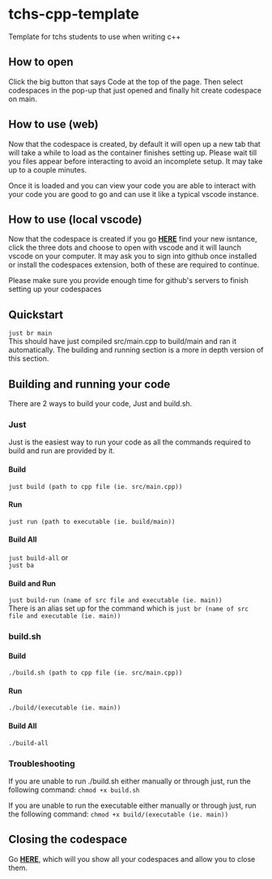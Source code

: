 # tchs-cpp-template
Template for tchs students to use when writing c++

## How to open
Click the big button that says Code at the top of the page. Then select codespaces in the pop-up that just opened and finally hit create codespace on main.

## How to use (web)
Now that the codespace is created, by default it will open up a new tab that will take a while to load as the container finishes setting up.
Please wait till you files appear before interacting to avoid an incomplete setup.
It may take up to a couple minutes.

Once it is loaded and you can view your code you are able to interact with your code you are good to go and can use it like a typical vscode instance.

## How to use (local vscode)
Now that the codespace is created if you go **[HERE](https://github.com/codespaces)** find your new isntance, click the three dots and choose to open with vscode and it will launch vscode on your computer.
It may ask you to sign into github once installed or install the codespaces extension, both of these are required to continue.

Please make sure you provide enough time for github's servers to finish setting up your codespaces

## Quickstart
```just br main```  
This should have just compiled src/main.cpp to build/main and ran it automatically.
The building and running section is a more in depth version of this section.

## Building and running your code
There are 2 ways to build your code, Just and build.sh.

### Just 
Just is the easiest way to run your code as all the commands required to build and run are provided by it.

#### Build
```just build (path to cpp file (ie. src/main.cpp))```

#### Run
```just run (path to executable (ie. build/main))```

#### Build All
```just build-all``` or  
```just ba```

#### Build and Run
```just build-run (name of src file and executable (ie. main))```  
There is an alias set up for the command which is ```just br (name of src file and executable (ie. main))```

### build.sh

#### Build
```./build.sh (path to cpp file (ie. src/main.cpp))```

#### Run
```./build/(executable (ie. main))```

#### Build All
```./build-all```

### Troubleshooting
If you are unable to run ./build.sh either manually or through just, run the following command:
```chmod +x build.sh```

If you are unable to run the executable either manually or through just, run the following command:
```chmod +x build/(executable (ie. main))```

## Closing the codespace
Go **[HERE](https://github.com/codespaces)**, which will you show all your codespaces and allow you to close them.